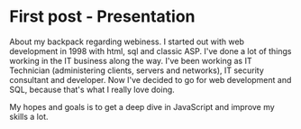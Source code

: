 # First post - Presentation

About my backpack regarding webiness. I started out with web development in 1998 with html, sql and classic ASP. I've done a lot of things working in the IT business along the way. I've been working as IT Technician (administering clients, servers and networks), IT security consultant and developer. Now I've decided to go for web development and SQL, because that's what I really love doing. 

My hopes and goals is to get a deep dive in JavaScript and improve my skills a lot.
